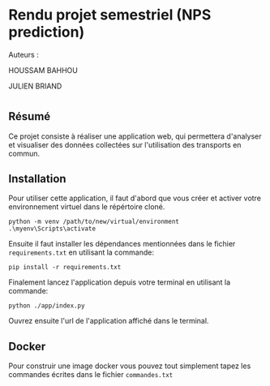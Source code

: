 # Rendu projet semestriel (NPS prediction)

Auteurs : 

HOUSSAM BAHHOU

JULIEN BRIAND
#

## Résumé

Ce projet consiste à réaliser une application web, qui permettera d'analyser et visualiser des données collectées sur l'utilisation des transports en commun.

## Installation
Pour utiliser cette application, il faut d'abord que vous créer et activer votre environnement virtuel dans le répértoire cloné.

```
python -m venv /path/to/new/virtual/environment
.\myenv\Scripts\activate 
```
Ensuite il faut installer les dépendances mentionnées dans le fichier `requirements.txt` en utilisant la commande:
```
pip install -r requirements.txt
```
Finalement lancez l'application depuis votre terminal en utilisant la commande:
```
python ./app/index.py
```
Ouvrez ensuite l'url de l'application affiché dans le terminal.

## Docker
Pour construir une image docker vous pouvez tout simplement tapez les commandes écrites dans le fichier `commandes.txt`

